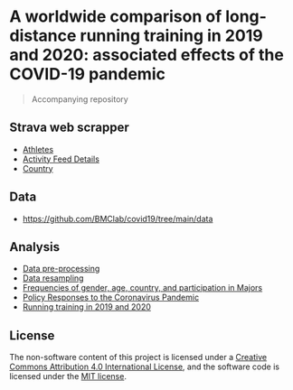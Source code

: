 # A worldwide comparison of long-distance running training in 2019 and 2020: associated effects of the COVID-19 pandemic

> Accompanying repository  

## Strava web scrapper  
 - [Athletes](https://github.com/BMClab/covid19/blob/main/strava-scraper/webscrap_athletes.ipynb)  
 - [Activity Feed Details](https://github.com/BMClab/covid19/blob/main/strava-scraper/webscrap_activities.ipynb)  
 - [Country](https://github.com/BMClab/covid19/blob/main/strava-scraper/webscrap_countries.ipynb)  

## Data  
 - https://github.com/BMClab/covid19/tree/main/data

## Analysis  
 - [Data pre-processing](https://github.com/BMClab/covid19/blob/main/analysis/preprocessing.ipynb)  
 - [Data resampling](https://github.com/BMClab/covid19/blob/main/analysis/resampling.ipynb)  
 - [Frequencies of gender, age, country, and participation in Majors](https://github.com/BMClab/covid19/blob/main/analysis/gender_age_country_majors.ipynb)  
 - [Policy Responses to the Coronavirus Pandemic](https://github.com/BMClab/covid19/blob/main/analysis/coronavirus_policy_responses.ipynb)  
 - [Running training in 2019 and 2020](https://github.com/BMClab/covid19/blob/main/analysis/running_2019_2020.ipynb)

## License

The non-software content of this project is licensed under a [Creative Commons Attribution 4.0 International License](http://creativecommons.org/licenses/by/4.0/), and the software code is licensed under the [MIT license](https://opensource.org/licenses/mit-license.php).
